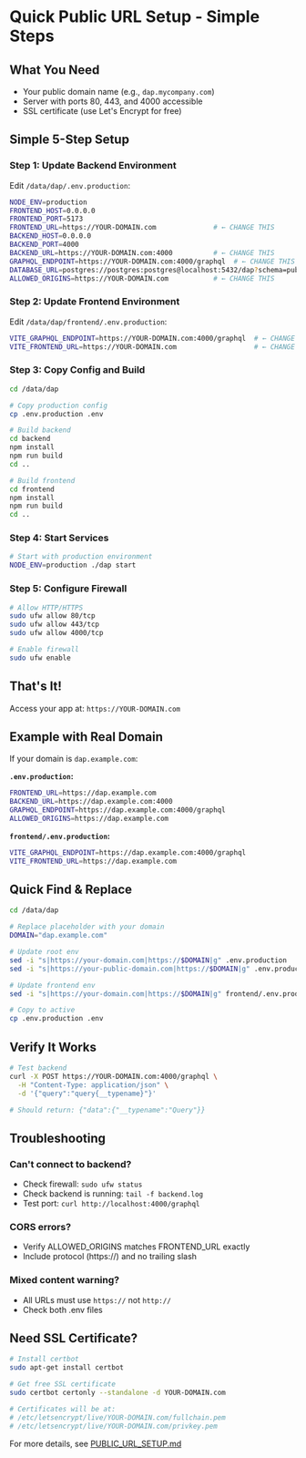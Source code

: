 # Quick Public URL Setup - Simple Steps

## What You Need
- Your public domain name (e.g., `dap.mycompany.com`)
- Server with ports 80, 443, and 4000 accessible
- SSL certificate (use Let's Encrypt for free)

## Simple 5-Step Setup

### Step 1: Update Backend Environment

Edit `/data/dap/.env.production`:

```bash
NODE_ENV=production
FRONTEND_HOST=0.0.0.0
FRONTEND_PORT=5173
FRONTEND_URL=https://YOUR-DOMAIN.com              # ← CHANGE THIS
BACKEND_HOST=0.0.0.0
BACKEND_PORT=4000
BACKEND_URL=https://YOUR-DOMAIN.com:4000          # ← CHANGE THIS
GRAPHQL_ENDPOINT=https://YOUR-DOMAIN.com:4000/graphql  # ← CHANGE THIS
DATABASE_URL=postgres://postgres:postgres@localhost:5432/dap?schema=public
ALLOWED_ORIGINS=https://YOUR-DOMAIN.com           # ← CHANGE THIS
```

### Step 2: Update Frontend Environment

Edit `/data/dap/frontend/.env.production`:

```bash
VITE_GRAPHQL_ENDPOINT=https://YOUR-DOMAIN.com:4000/graphql  # ← CHANGE THIS
VITE_FRONTEND_URL=https://YOUR-DOMAIN.com                   # ← CHANGE THIS
```

### Step 3: Copy Config and Build

```bash
cd /data/dap

# Copy production config
cp .env.production .env

# Build backend
cd backend
npm install
npm run build
cd ..

# Build frontend  
cd frontend
npm install
npm run build
cd ..
```

### Step 4: Start Services

```bash
# Start with production environment
NODE_ENV=production ./dap start
```

### Step 5: Configure Firewall

```bash
# Allow HTTP/HTTPS
sudo ufw allow 80/tcp
sudo ufw allow 443/tcp
sudo ufw allow 4000/tcp

# Enable firewall
sudo ufw enable
```

## That's It!

Access your app at: `https://YOUR-DOMAIN.com`

## Example with Real Domain

If your domain is `dap.example.com`:

**`.env.production`:**
```bash
FRONTEND_URL=https://dap.example.com
BACKEND_URL=https://dap.example.com:4000
GRAPHQL_ENDPOINT=https://dap.example.com:4000/graphql
ALLOWED_ORIGINS=https://dap.example.com
```

**`frontend/.env.production`:**
```bash
VITE_GRAPHQL_ENDPOINT=https://dap.example.com:4000/graphql
VITE_FRONTEND_URL=https://dap.example.com
```

## Quick Find & Replace

```bash
cd /data/dap

# Replace placeholder with your domain
DOMAIN="dap.example.com"

# Update root env
sed -i "s|https://your-domain.com|https://$DOMAIN|g" .env.production
sed -i "s|https://your-public-domain.com|https://$DOMAIN|g" .env.production

# Update frontend env
sed -i "s|https://your-domain.com|https://$DOMAIN|g" frontend/.env.production

# Copy to active
cp .env.production .env
```

## Verify It Works

```bash
# Test backend
curl -X POST https://YOUR-DOMAIN.com:4000/graphql \
  -H "Content-Type: application/json" \
  -d '{"query":"query{__typename}"}'

# Should return: {"data":{"__typename":"Query"}}
```

## Troubleshooting

### Can't connect to backend?
- Check firewall: `sudo ufw status`
- Check backend is running: `tail -f backend.log`
- Test port: `curl http://localhost:4000/graphql`

### CORS errors?
- Verify ALLOWED_ORIGINS matches FRONTEND_URL exactly
- Include protocol (https://) and no trailing slash

### Mixed content warning?
- All URLs must use `https://` not `http://`
- Check both .env files

## Need SSL Certificate?

```bash
# Install certbot
sudo apt-get install certbot

# Get free SSL certificate
sudo certbot certonly --standalone -d YOUR-DOMAIN.com

# Certificates will be at:
# /etc/letsencrypt/live/YOUR-DOMAIN.com/fullchain.pem
# /etc/letsencrypt/live/YOUR-DOMAIN.com/privkey.pem
```

For more details, see [PUBLIC_URL_SETUP.md](PUBLIC_URL_SETUP.md)
